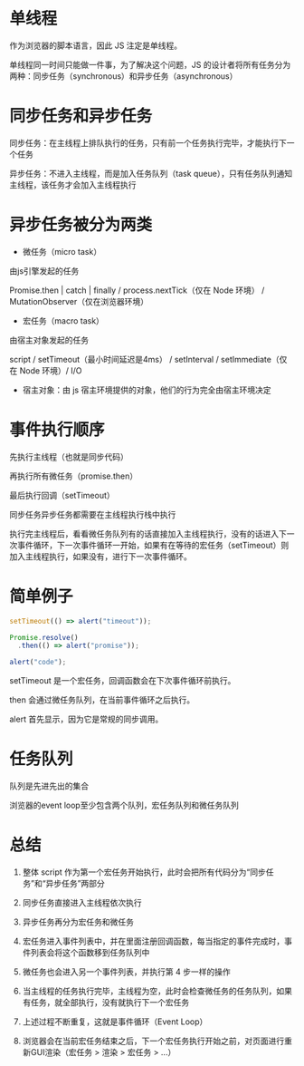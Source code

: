 # 单线程

作为浏览器的脚本语言，因此 JS 注定是单线程。

单线程同一时间只能做一件事，为了解决这个问题，JS 的设计者将所有任务分为两种：同步任务（synchronous）和异步任务（asynchronous）



# 同步任务和异步任务

同步任务：在主线程上排队执行的任务，只有前一个任务执行完毕，才能执行下一个任务

异步任务：不进入主线程，而是加入任务队列（task queue），只有任务队列通知主线程，该任务才会加入主线程执行




# 异步任务被分为两类


+ 微任务（micro task）

由js引擎发起的任务

Promise.then | catch | finally / process.nextTick（仅在 Node 环境） / MutationObserver（仅在浏览器环境）


+ 宏任务（macro task）

由宿主对象发起的任务

script / setTimeout（最小时间延迟是4ms） / setInterval / setImmediate（仅在 Node 环境）/ I/O


+ 宿主对象：由 js 宿主环境提供的对象，他们的行为完全由宿主环境决定


# 事件执行顺序


先执行主线程（也就是同步代码）

再执行所有微任务（promise.then）

最后执行回调（setTimeout）

同步任务异步任务都需要在主线程执行栈中执行


执行完主线程后，看看微任务队列有的话直接加入主线程执行，没有的话进入下一次事件循环，下一次事件循环一开始，如果有在等待的宏任务（setTimeout）则加入主线程执行，如果没有，进行下一次事件循环。



# 简单例子

```js
setTimeout(() => alert("timeout"));

Promise.resolve()
  .then(() => alert("promise"));

alert("code");

```

setTimeout 是一个宏任务，回调函数会在下次事件循环前执行。

then 会通过微任务队列，在当前事件循环之后执行。

alert 首先显示，因为它是常规的同步调用。




# 任务队列

队列是先进先出的集合

浏览器的event loop至少包含两个队列，宏任务队列和微任务队列



# 总结

1. 整体 script 作为第一个宏任务开始执行，此时会把所有代码分为“同步任务”和“异步任务”两部分

2. 同步任务直接进入主线程依次执行

3. 异步任务再分为宏任务和微任务

4. 宏任务进入事件列表中，并在里面注册回调函数，每当指定的事件完成时，事件列表会将这个函数移到任务队列中

5. 微任务也会进入另一个事件列表，并执行第 4 步一样的操作

6. 当主线程的任务执行完毕，主线程为空，此时会检查微任务的任务队列，如果有任务，就全部执行，没有就执行下一个宏任务

7. 上述过程不断重复，这就是事件循环（Event Loop）

8. 浏览器会在当前宏任务结束之后，下一个宏任务执行开始之前，对页面进行重新GUI渲染（宏任务 > 渲染 > 宏任务 > ...）
